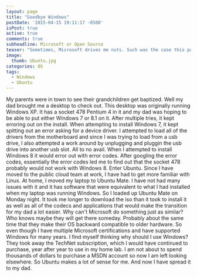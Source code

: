 ```yaml
---
layout: page
title: "Goodbye Windows"
postDate: '2015-04-15 19:11:17 -0500'
isPost: true
active: true
comments: true
subheadline: Microsoft or Open Source
teaser: "Sometimes, Microsoft drives me nuts. Such was the case this past weekend."
image:
  thumb: Ubuntu.jpg
categories: OS
tags:
  - Windows
  - Ubuntu
---
```


My parents were in town to see their grandchildren get baptized. Well my dad brought me a desktop to check out. This desktop was originally running Windows XP. It has a socket 478 Pentium 4 in it and my dad was hoping to be able to put either Windows 7 or 8.1 on it.
After multiple tries, it kept erroring out on the install. When attempting to install Windows 7, it kept spitting out an error asking for a device driver. I attempted to load all of the drivers from the motherboard and since I was trying to load from a usb drive, I also attempted a work around by unplugging and pluggin the usb drive into another usb slot. All to no avail. When I attempted to install Windows 8 it would error out with error codes. After googling the error codes, essentially the error codes led me to find out that the socket 478 probably would not work with Windows 8.
Enter Ubuntu. Since I have moved to the public cloud team at work, I have had to get more familiar with Linux. At home, I moved my laptop to Ubuntu Mate. I have not had many issues with it and it has software that were equivalent to what I had installed when my laptop was running Windows.
So I loaded up Ubuntu Mate on Monday night. It took me longer to download the iso than it took to install it as well as all of the codecs and applications that would make the transition for my dad a lot easier. Why can't Microsoft do something just as similar? Who knows maybe they will get there someday. Probably about the same time that they make their OS backward compatible to older hardware.
So even though I have multiple Microsoft certifications and have supported Windows for many years. I find myself thinking why should I use Windows? They took away the TechNet subscription, which I would have continued to purchase, year after year to use in my home lab. I am not about to spend thousands of dollars to purchase a MSDN account so now I am left looking elsewhere. So Ubuntu makes a lot of sense for me. And now I have spread it to my dad.
